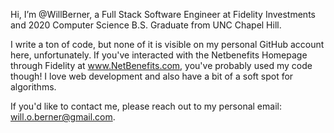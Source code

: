 Hi, I’m @WillBerner, a Full Stack Software Engineer at Fidelity Investments and 2020 Computer Science B.S. Graduate from UNC Chapel Hill. 

I write a ton of code, but none of it is visible on my personal GitHub account here, unfortunately. If you've interacted with the Netbenefits Homepage through Fidelity at www.NetBenefits.com, you've probably used my code though! I love web development and also have a bit of a soft spot for algorithms.

If you'd like to contact me, please reach out to my personal email: will.o.berner@gmail.com.
